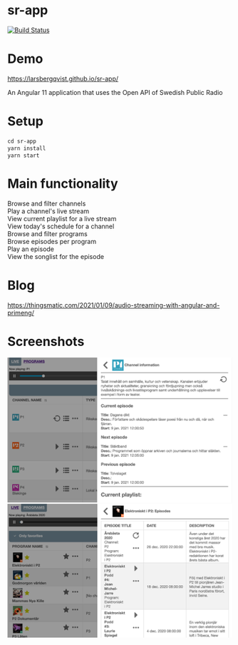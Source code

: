 # sr-app

[![Build Status](https://travis-ci.org/LarsBergqvist/sr-app.svg?branch=master)](https://travis-ci.org/LarsBergqvist/sr-app)

# Demo

https://larsbergqvist.github.io/sr-app/

An Angular 11 application that uses the Open API of Swedish Public Radio

# Setup

```
cd sr-app
yarn install
yarn start

```
# Main functionality

Browse and filter channels  
Play a channel's live stream  
View current playlist for a live stream  
View today's schedule for a channel  
Browse and filter programs  
Browse episodes per program  
Play an episode  
View the songlist for the episode  

# Blog

https://thingsmatic.com/2021/01/09/audio-streaming-with-angular-and-primeng/

# Screenshots

![Alt text](https://github.com/LarsBergqvist/sr-app/blob/master/srapp_screen1.png?raw=true 'Wide screen')
![Alt text](https://github.com/LarsBergqvist/sr-app/blob/master/srapp_screen2.png?raw=true 'Narrow screen')

